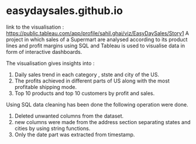 # easydaysales.github.io
link to the visualisation : https://public.tableau.com/app/profile/sahil.ghai/viz/EasyDaySales/Story1
A project in which sales of a Supermart are analysed according to its product lines and profit margins using SQL and Tableau is used to visualise data in form of interactive dashboards.

The visualisation gives insights into :
1. Daily sales trend in each category , stste and city of the US.
2. The profits achieved in different parts of US along with the most profitable shipping mode.
3. Top 10 products and top 10 customers by profit and sales.

Using SQL data cleaning has been done the following operation were done.
1. Deleted unwanted columns from the dataset.
2. new columns were made from the address section separating states and cities by using string functions.
3. Only the date part was extracted from timestamp.


